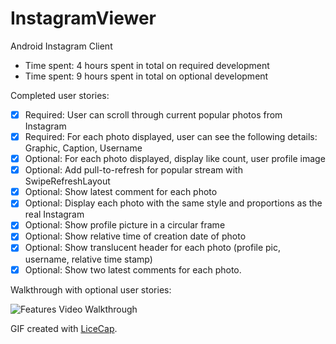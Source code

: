 InstagramViewer
===============


Android Instagram Client

- Time spent: 4 hours spent in total on required development
- Time spent: 9 hours spent in total on optional development


Completed user stories: 

- [x] Required: User can scroll through current popular photos from Instagram
- [x] Required: For each photo displayed, user can see the following details: Graphic, Caption, Username
- [x] Optional: For each photo displayed, display like count, user profile image
- [x] Optional: Add pull-to-refresh for popular stream with SwipeRefreshLayout
- [x] Optional: Show latest comment for each photo
- [x] Optional: Display each photo with the same style and proportions as the real Instagram
- [x] Optional: Show profile picture in a circular frame
- [x] Optional: Show relative time of creation date of photo
- [x] Optional: Show translucent header for each photo (profile pic, username, relative time stamp)
- [x] Optional: Show two latest comments for each photo.

Walkthrough with optional user stories:

![Features Video Walkthrough](demo3.gif)

GIF created with [LiceCap](http://www.cockos.com/licecap/).

